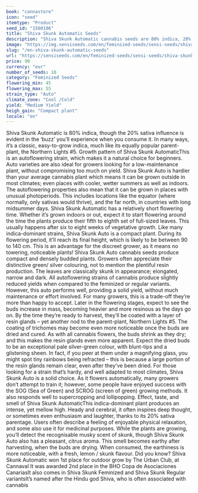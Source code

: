 ```yaml
---
book: "cannastore"
icon: "seed"
itemtype: "Product"
seed_id: "1560106"
title: "Shiva Skunk Automatic Seeds"
description: "Shiva Skunk Automatic cannabis seeds are 80% indica, 20% sativa and produce an intense, cerebral high. The compact plants are robust, and easy to grow."
image: "https://img.sensiseeds.com/en/feminized-seeds/sensi-seeds/shiva-skunk-automatic-image.png"
slug: "/en-shiva-skunk-automatic-seeds"
url: "https://sensiseeds.com/en/feminized-seeds/sensi-seeds/shiva-skunk-automatic?a_aid=cannastore"
price: 90
currency: "eur"
number_of_seeds: 10
category: "Feminized Seeds"
flowering_min: 45
flowering_max: 55
strain_type: "Auto"
climate_zone: "Cool /Cold"
yield: "Medium Yield"
heigh_gain: "Compact plant"
locale: "en"
---
```

Shiva Skunk Automatic is 80% indica, though the 20% sativa influence is evident in the ‘buzz’ you’ll experience when you consume it. In many ways, it’s a classic, easy-to-grow indica, much like its equally popular parent-plant, the Northern Lights #5. Growth pattern of Shiva Skunk AutomaticThis is an autoflowering strain, which makes it a natural choice for beginners. Auto varieties are also ideal for growers looking for a low-maintenance plant, without compromising too much on yield. Shiva Skunk Auto is hardier than your average cannabis plant which means it can be grown outside in most climates; even places with cooler, wetter summers as well as indoors. The autoflowering properties also mean that it can be grown in places with unusual photoperiods. This includes locations like the equator (where normally, only sativas would thrive), and the far north, in countries with long midsummer days. Shiva Skunk Automatic has a relatively short flowering time. Whether it’s grown indoors or out, expect it to start flowering around the time the plants produce their fifth to eighth set of full-sized leaves. This usually happens after six to eight weeks of vegetative growth. Like many indica-dominant strains, Shiva Skunk Auto is a compact plant. During its flowering period, it’ll reach its final height, which is likely to be between 90 to 140 cm. This is an advantage for the discreet grower, as it means no towering, noticeable plants! Shiva Skunk Auto cannabis seeds produce compact and densely budded plants. Growers often appreciate their distinctive green/ silver colouring, not to mention the plentiful resin production. The leaves are classically skunk in appearance; elongated, narrow and dark. All autoflowering strains of cannabis produce slightly reduced yields when compared to the feminized or regular variants. However, this auto performs well, providing a solid yield, without much maintenance or effort involved. For many growers, this is a trade-off they’re more than happy to accept. Later in the flowering stages, expect to see the buds increase in mass, becoming heavier and more resinous as the days go on. By the time they’re ready to harvest, they’ll be coated with a layer of resin glands – yet another nod to the parent-plant, Northern Lights #5. The coating of trichomes may become even more noticeable once the buds are dried and cured. As with all cannabis flowers, the buds shrink as they dry; and this makes the resin glands even more apparent. Expect the dried buds to be an exceptional pale silver-green colour, with blunt-tips and a glistening sheen. In fact, if you peer at them under a magnifying glass, you might spot tiny rainbows being refracted – this is because a large portion of the resin glands remain clear, even after they’ve been dried. For those looking for a strain that’s hardy, and well adapted to most climates, Shiva Skunk Auto is a solid choice. As it flowers automatically, many growers don’t attempt to train it; however, some people have enjoyed success with the SOG (Sea of Green) and SCROG (screen of green) growing methods. It also responds well to supercropping and lollipopping. Effect, taste, and smell of Shiva Skunk AutomaticThis indica-dominant plant produces an intense, yet mellow high. Heady and cerebral, it often inspires deep thought, or sometimes even enthusiasm and laughter, thanks to its 20% sativa parentage. Users often describe a feeling of enjoyable physical relaxation, and some also use it for medicinal purposes. While the plants are growing, you’ll detect the recognisable musky scent of skunk, though Shiva Skunk Auto also has a pleasant, citrus aroma. This smell becomes earthy after harvesting, when the buds are drying. When consumed, the earthiness is more noticeable, with a fresh, lemon / skunk flavour. Did you know? Shiva Skunk Automatic won 1st place for outdoor grow by The Urban Club, at Cannaval It was awarded 2nd place in the BHO Copa de Asociaciones CanariasIt also comes in Shiva Skunk Feminized and Shiva Skunk Regular variantsIt’s named after the Hindu god Shiva, who is often associated with cannabis
